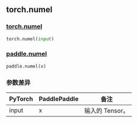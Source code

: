 ## torch.numel
### [torch.numel](https://pytorch.org/docs/stable/generated/torch.numel.html?highlight=numel#torch.numel)

```python
torch.numel(input)
```

### [paddle.numel](https://www.paddlepaddle.org.cn/documentation/docs/zh/api/paddle/numel_cn.html#numel)

```python
paddle.numel(x)
```
### 参数差异
| PyTorch       | PaddlePaddle | 备注                                                   |
| ------------- | ------------ | ------------------------------------------------------ |
| input        | x            | 输入的 Tensor。                   |
